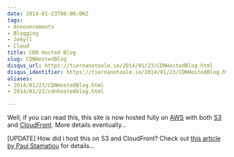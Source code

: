 ```yaml
---
date: 2014-01-23T00:00:00Z
tags:
- Announcements
- Blogging
- Jekyll
- Cloud
title: CDN Hosted Blog
slug: CDNHostedBlog
disqus_url: https://tiernanotoole.ie/2014/01/23/CDNHostedBlog.html
disqus_identifier: https://tiernanotoole.ie/2014/01/23/CDNHostedBlog.html
aliases:
- 2014/01/23/CDNHostedBlog.html
- 2014/01/23/cdnhostedblog.html

---
```

 
 
 
 
 
 
 

Well, if you can read this, this site is now hosted fully on [AWS][1] with both [S3][2] and [CloudFront][3]. More details eventually...

[UPDATE] How did i host this on S3 and CloudFront? Check out [this article by Paul Stamatiou][4] for details...

[1]: http://aws.amazon.com
[2]: http://aws.amazon.com/s3
[3]: http://aws.amazon.com/cloudfront
[4]: http://paulstamatiou.com/hosting-on-amazon-s3-with-cloudfront/
